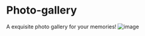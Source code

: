 # Photo-gallery
A exquisite photo gallery for your memories!
![image](https://user-images.githubusercontent.com/94389020/203014096-0af165a9-c62a-42a1-988e-7cf57538e76e.png)
